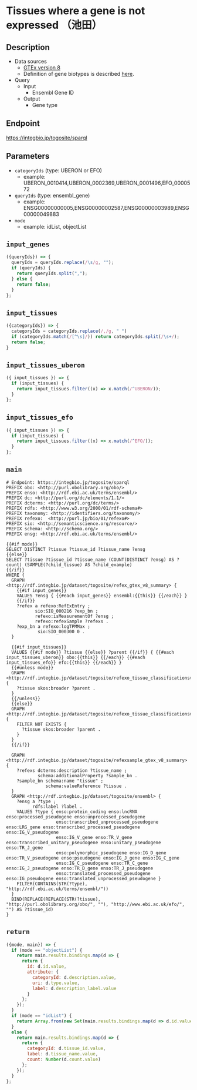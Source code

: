# Tissues where a gene is not expressed （池田）

## Description

- Data sources
    - [GTEx version 8](https://gtexportal.org/home/datasets)
    - Definition of gene biotypes is described [here](http://useast.ensembl.org/info/genome/genebuild/biotypes.html).
- Query
    -  Input
        - Ensembl Gene ID
    - Output
        - Gene type

## Endpoint

https://integbio.jp/togosite/sparql

## Parameters

* `categoryIds` (type: UBERON or EFO)
  * example: UBERON_0010414,UBERON_0002369,UBERON_0001496,EFO_0000572
* `queryIds` (type: ensembl_gene)
  * example: ENSG00000000005,ENSG00000002587,ENSG00000003989,ENSG00000049883
* `mode`
  * example: idList, objectList

## `input_genes`

```javascript
({queryIds}) => {
  queryIds = queryIds.replace(/\s/g, "");
  if (queryIds) {
    return queryIds.split(",");
  } else {
    return false;
  }
};
```

## `input_tissues`

```javascript
({categoryIds}) => {
  categoryIds = categoryIds.replace(/,/g, " ")
  if (categoryIds.match(/[^\s]/)) return categoryIds.split(/\s+/);
  return false;
}
```

## `input_tissues_uberon`
```javascript
({ input_tissues }) => {
  if (input_tissues) {
    return input_tissues.filter((x) => x.match(/^UBERON/));
  }
};
```

## `input_tissues_efo`
```javascript
({ input_tissues }) => {
  if (input_tissues) {
    return input_tissues.filter((x) => x.match(/^EFO/));
  }
};
```

## `main`

```sparql
# Endpoint: https://integbio.jp/togosite/sparql
PREFIX obo: <http://purl.obolibrary.org/obo/>
PREFIX enso: <http://rdf.ebi.ac.uk/terms/ensembl/>
PREFIX dc: <http://purl.org/dc/elements/1.1/>
PREFIX dcterms: <http://purl.org/dc/terms/>
PREFIX rdfs: <http://www.w3.org/2000/01/rdf-schema#>
PREFIX taxonomy: <http://identifiers.org/taxonomy/>
PREFIX refexo:  <http://purl.jp/bio/01/refexo#>
PREFIX sio: <http://semanticscience.org/resource/>
PREFIX schema: <http://schema.org/>
PREFIX ensg: <http://rdf.ebi.ac.uk/terms/ensembl/>

{{#if mode}}
SELECT DISTINCT ?tissue ?tissue_id ?tissue_name ?ensg
{{else}}
SELECT ?tissue ?tissue_id ?tissue_name (COUNT(DISTINCT ?ensg) AS ?count) (SAMPLE(?child_tissue) AS ?child_example)
{{/if}}
WHERE {
  GRAPH <http://rdf.integbio.jp/dataset/togosite/refex_gtex_v8_summary> {
    {{#if input_genes}}
    VALUES ?ensg { {{#each input_genes}} ensembl:{{this}} {{/each}} }
    {{/if}}
    ?refex a refexo:RefExEntry ;
           sio:SIO_000216 ?exp_bn ;
           refexo:isMeasurementOf ?ensg ;
           refexo:refexSample ?refexs .
    ?exp_bn a refexo:logTPMMax ;
            sio:SIO_000300 0 .
  }

  {{#if input_tissues}}
  VALUES {{#if mode}} ?tissue {{else}} ?parent {{/if}} { {{#each input_tissues_uberon}} obo:{{this}} {{/each}} {{#each input_tissues_efo}} efo:{{this}} {{/each}} }
  {{#unless mode}}
  GRAPH <http://rdf.integbio.jp/dataset/togosite/refexo_tissue_classifications> {
    ?tissue skos:broader ?parent .
  }
  {{/unless}}
  {{else}}
  GRAPH <http://rdf.integbio.jp/dataset/togosite/refexo_tissue_classifications> {
    FILTER NOT EXISTS {
      ?tissue skos:broader ?parent .
    }
  }
  {{/if}}

  GRAPH <http://rdf.integbio.jp/dataset/togosite/refexsample_gtex_v8_summary> {
    ?refexs dcterms:description ?tissue_name ;
            schema:additionalProperty ?sample_bn .
    ?sample_bn schema:name "tissue" ;
               schema:valueReference ?tissue .
  }
  GRAPH <http://rdf.integbio.jp/dataset/togosite/ensembl> {
    ?ensg a ?type ;
          rdfs:label ?label .
    VALUES ?type { enso:protein_coding enso:lncRNA enso:processed_pseudogene enso:unprocessed_pseudogene
                   enso:transcribed_unprocessed_pseudogene enso:LRG_gene enso:transcribed_processed_pseudogene enso:IG_V_pseudogene
                   enso:IG_V_gene enso:TR_V_gene enso:transcribed_unitary_pseudogene enso:unitary_pseudogene enso:TR_J_gene
                   enso:polymorphic_pseudogene enso:IG_D_gene enso:TR_V_pseudogene enso:pseudogene enso:IG_J_gene enso:IG_C_gene
                   enso:IG_C_pseudogene enso:TR_C_gene enso:IG_J_pseudogene enso:TR_D_gene enso:TR_J_pseudogene
                   enso:translated_processed_pseudogene enso:IG_pseudogene enso:translated_unprocessed_pseudogene }
    FILTER(CONTAINS(STR(?type), "http://rdf.ebi.ac.uk/terms/ensembl/"))
  }
  BIND(REPLACE(REPLACE(STR(?tissue), "http://purl.obolibrary.org/obo/", ""), "http://www.ebi.ac.uk/efo/", "") AS ?tissue_id)
}

```

## `return`

```javascript
({mode, main}) => {
  if (mode == "objectList") {
    return main.results.bindings.map(d => {
      return {
        id: d.id.value,
        attribute: {
          categoryId: d.description.value,
          uri: d.type.value,
          label: d.description_label.value
        }
      };
    });
  }
  if (mode == "idList") {
    return Array.from(new Set(main.results.bindings.map(d => d.id.value))); // unique
  }
  else {
    return main.results.bindings.map(d => {
      return {
        categoryId: d.tissue_id.value,
        label: d.tissue_name.value,
        count: Number(d.count.value)
      };
    });
  }
};
```